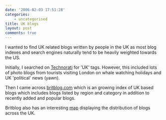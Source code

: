 ```yaml
---
date: '2006-02-03 17:51:28'
categories:
    - uncategorised
title: UK blogs
layout: post
comments: true
---
```


I wanted to find UK related blogs written by people in the UK as most
blog indexes and search engines naturally tend to be heavily weighted
towards the US.

Initially, I searched on [Technorati](http://technorati.com/) for 'UK'
tags. However, this included lots of photo blogs from tourists visiting
London on whale watching holidays and UK 'political' news (yawn).

Then I came across [britblog.com](http://www.britblog.com/) which is an
growing index of UK based blogs which includes blogs listed by region
and category in addition to recently added and popular blogs.

Britblog also has an interesting
[map](http://www.britblog.com/directory/map.php) displaying the
distribution of blogs across the UK.
